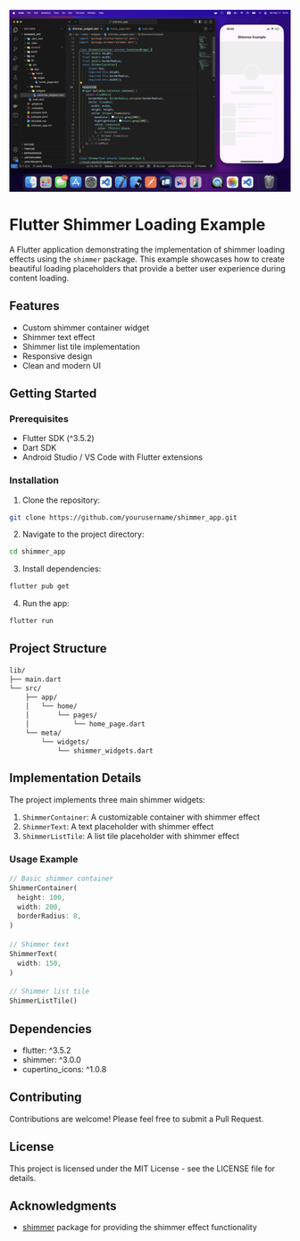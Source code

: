 ![App Preview](screenshot/preview.png)

# Flutter Shimmer Loading Example

A Flutter application demonstrating the implementation of shimmer loading effects using the `shimmer` package. This example showcases how to create beautiful loading placeholders that provide a better user experience during content loading.

## Features

- Custom shimmer container widget
- Shimmer text effect
- Shimmer list tile implementation
- Responsive design
- Clean and modern UI

## Getting Started

### Prerequisites

- Flutter SDK (^3.5.2)
- Dart SDK
- Android Studio / VS Code with Flutter extensions

### Installation

1. Clone the repository:
```bash
git clone https://github.com/yourusername/shimmer_app.git
```

2. Navigate to the project directory:
```bash
cd shimmer_app
```

3. Install dependencies:
```bash
flutter pub get
```

4. Run the app:
```bash
flutter run
```

## Project Structure

```
lib/
├── main.dart
└── src/
    ├── app/
    │   └── home/
    │       └── pages/
    │           └── home_page.dart
    └── meta/
        └── widgets/
            └── shimmer_widgets.dart
```

## Implementation Details

The project implements three main shimmer widgets:

1. `ShimmerContainer`: A customizable container with shimmer effect
2. `ShimmerText`: A text placeholder with shimmer effect
3. `ShimmerListTile`: A list tile placeholder with shimmer effect

### Usage Example

```dart
// Basic shimmer container
ShimmerContainer(
  height: 100,
  width: 200,
  borderRadius: 8,
)

// Shimmer text
ShimmerText(
  width: 150,
)

// Shimmer list tile
ShimmerListTile()
```

## Dependencies

- flutter: ^3.5.2
- shimmer: ^3.0.0
- cupertino_icons: ^1.0.8

## Contributing

Contributions are welcome! Please feel free to submit a Pull Request.

## License

This project is licensed under the MIT License - see the LICENSE file for details.

## Acknowledgments

- [shimmer](https://pub.dev/packages/shimmer) package for providing the shimmer effect functionality
